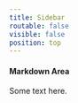 ```yaml
---
title: Sidebar
routable: false
visible: false
position: top
---
```


#### Markdown Area

Some text here.